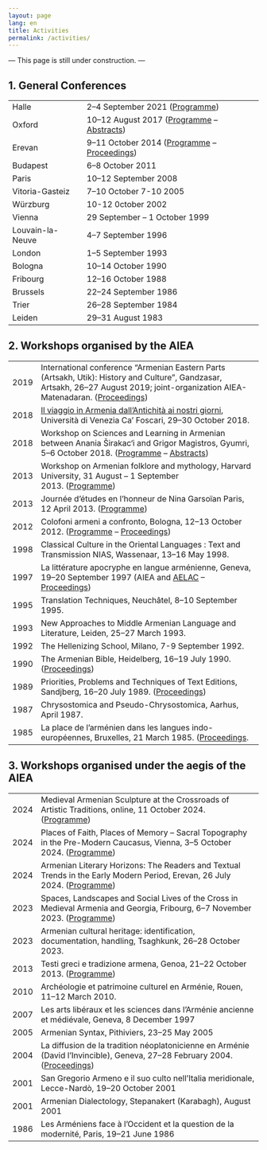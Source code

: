```yaml
---
layout: page
lang: en
title: Activities
permalink: /activities/
---
```

— This page is still under construction. —
## 1. General Conferences

| | |
|------|-------------|
|Halle|2–4 September 2021 ([Programme](/public/programme_halle_2021.pdf))|
|Oxford|10–12 August 2017 ([Programme](/public/programme_oxford_2017.pdf) – [Abstracts](/public/abstracts_oxford_2017.pdf))|
|Erevan|9–11 October 2014 ([Programme](/public/programme_erevan_2014.pdf) – [Proceedings](https://www.matenadaran.am/ftp/data/Banber-21.pdf))|
|Budapest|6–8 October 2011|
|Paris|10–12 September 2008|
|Vitoria-Gasteiz|7–10 October 7-10 2005|
|Würzburg|10-12 0ctober 2002|
|Vienna|29 September – 1 October 1999|
|Louvain-la-Neuve|4–7 September 1996|
|London|1–5 September 1993|
|Bologna|10–14 October 1990|
|Fribourg|12–16 October 1988|
|Brussels|22–24 September 1986|
|Trier|26–28 September 1984|
|Leiden|29–31 August 1983|



## 2. Workshops organised by the AIEA

| | |
|------|-------------|
|2019|International conference “Armenian Eastern Parts (Artsakh, Utik): History and Culture”, Gandzasar, Artsakh, 26–27 August 2019; joint-organization AIEA-Matenadaran. ([Proceedings](https://www.matenadaran.am/ftp/data/Banber-29.pdf))|
|2018|[Il viaggio in Armenia dall’Antichità ai nostri giorni](https://www.unive.it/data/33113/1/23655), Università di Venezia Ca’ Foscari, 29–30 October 2018.|
|2018|Workshop on Sciences and Learning in Armenian between Anania Širakac‘i and Grigor Magistros, Gyumri, 5–6 October 2018. ([Programme](/public/programme_gyumri_2018.pdf) – [Abstracts](/public/abstracts_gyumri_2018.pdf))|
|2013|Workshop on Armenian folklore and mythology, Harvard University, 31 August – 1 September 2013. ([Programme](/public/programme_harvard_2013.pdf))|
|2013|Journée d’études en l’honneur de Nina Garsoïan Paris, 12 April 2013. ([Programme](/public/programme_paris_2013.pdf))|
|2012|Colofoni armeni a confronto, Bologna, 12–13 October 2012. ([Programme](/public/programme_bologna_2012.pdf) – [Proceedings](https://www.orientaliachristiana.it/orientalia-christiana-analecta.htm#:~:text=299.%20Anna,pp.%20454%2C%20%E2%82%AC%2043%2C00))|
|1998|Classical Culture in the Oriental Languages : Text and Transmission NIAS, Wassenaar, 13–16 May 1998.|
|1997|La littérature apocryphe en langue arménienne, Geneva, 19–20 September 1997 (AIEA and [AELAC](http://www2.unil.ch/aelac/) – [Proceedings](https://www.zebre.ch/edznet/index.htm))|
|1995|Translation Techniques, Neuchâtel, 8–10 September 1995.|
|1993|New Approaches to Middle Armenian Language and Literature, Leiden, 25–27 March 1993.|
|1992|The Hellenizing School, Milano, 7-9 September 1992.|
|1990|The Armenian Bible, Heidelberg, 16–19 July 1990. ([Proceedings](https://www.peeters-leuven.be/detail.php?search_key=9781555405977&series_number_str=12&lang=en))|
|1989|Priorities, Problems and Techniques of Text Editions, Sandjberg, 16–20 July 1989. ([Proceedings](http://en.unipress.dk/udgivelser/a/armenian-texts,-tasks-and-tools/))|
|1987|Chrysostomica and Pseudo-Chrysostomica, Aarhus, April 1987.|
|1985|La place de l’arménien dans les langues indo-européennes, Bruxelles, 21 March 1985. ([Proceedings](https://www.peeters-leuven.be/detail.php?search_key=9789068310498&series_number_str=3&lang=en).|

## 3.  Workshops organised under the aegis of the AIEA

|   |   |
|---|---|
|2024|Medieval Armenian Sculpture at the Crossroads of Artistic Traditions, online, 11 October 2024. ([Programme](/public/programme_online_2024.pdf))|
|2024|Places of Faith, Places of Memory – Sacral Topography in the Pre-Modern Caucasus, Vienna, 3–5 October 2024. ([Programme](/public/programme_vienna_2024.pdf))|
|2024|Armenian Literary Horizons: The Readers and Textual Trends in the Early Modern Period, Erevan, 26 July 2024. ([Programme](/public/programme_erevan_2024.pdf))|
|2023|Spaces, Landscapes and Social Lives of the Cross in Medieval Armenia and Georgia, Fribourg, 6–7 November 2023. ([Programme](/public/programme_fribourg_2023.pdf))|
|2023|Armenian cultural heritage: identification, documentation, handling, Tsaghkunk, 26–28 October 2023.|
|2013|Testi greci e tradizione armena, Genoa, 21–22 October 2013. ([Programme](/public/programme_genova_2013.pdf))|
|2010|Archéologie et patrimoine culturel en Arménie, Rouen, 11–12 March 2010.|
|2007|Les arts libéraux et les sciences dans l’Arménie ancienne et médiévale, Geneva, 8 December 1997|
|2005|Armenian Syntax, Pithiviers, 23–25 May 2005|
|2004|La diffusion de la tradition néoplatonicienne en Arménie (David l’Invincible), Geneva, 27–28 February 2004. ([Proceedings](https://brill.com/edcollbook/title/12224))|
|2001|San Gregorio Armeno e il suo culto nell’Italia meridionale, Lecce-Nardò, 19–20 October 2001|
|2001|Armenian Dialectology, Stepanakert (Karabagh), August 2001|
|1986|Les Arméniens face à l’Occident et la question de la modernité, Paris, 19–21 June 1986|
